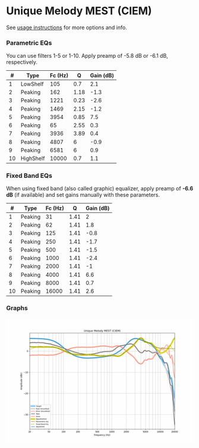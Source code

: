 # Unique Melody MEST (CIEM)
See [usage instructions](https://github.com/jaakkopasanen/AutoEq#usage) for more options and info.

### Parametric EQs
You can use filters 1-5 or 1-10. Apply preamp of -5.8 dB or -6.1 dB, respectively.

|   # | Type      |   Fc (Hz) |    Q |   Gain (dB) |
|-----|-----------|-----------|------|-------------|
|   1 | LowShelf  |       105 | 0.7  |         2.1 |
|   2 | Peaking   |       162 | 1.18 |        -1.3 |
|   3 | Peaking   |      1221 | 0.23 |        -2.6 |
|   4 | Peaking   |      1469 | 2.15 |        -1.2 |
|   5 | Peaking   |      3954 | 0.85 |         7.5 |
|   6 | Peaking   |        65 | 2.55 |         0.3 |
|   7 | Peaking   |      3936 | 3.89 |         0.4 |
|   8 | Peaking   |      4807 | 6    |        -0.9 |
|   9 | Peaking   |      6581 | 6    |         0.9 |
|  10 | HighShelf |     10000 | 0.7  |         1.1 |

### Fixed Band EQs
When using fixed band (also called graphic) equalizer, apply preamp of **-6.6 dB** (if available) and set gains manually with these parameters.

|   # | Type    |   Fc (Hz) |    Q |   Gain (dB) |
|-----|---------|-----------|------|-------------|
|   1 | Peaking |        31 | 1.41 |         2   |
|   2 | Peaking |        62 | 1.41 |         1.8 |
|   3 | Peaking |       125 | 1.41 |        -0.8 |
|   4 | Peaking |       250 | 1.41 |        -1.7 |
|   5 | Peaking |       500 | 1.41 |        -1.5 |
|   6 | Peaking |      1000 | 1.41 |        -2.4 |
|   7 | Peaking |      2000 | 1.41 |        -1   |
|   8 | Peaking |      4000 | 1.41 |         6.6 |
|   9 | Peaking |      8000 | 1.41 |         0.7 |
|  10 | Peaking |     16000 | 1.41 |         2.6 |

### Graphs
![](./Unique%20Melody%20MEST%20(CIEM).png)
